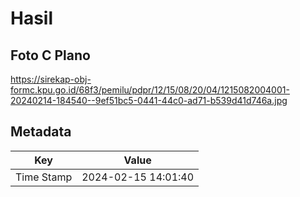 # Hasil

## Foto C Plano

https://sirekap-obj-formc.kpu.go.id/68f3/pemilu/pdpr/12/15/08/20/04/1215082004001-20240214-184540--9ef51bc5-0441-44c0-ad71-b539d41d746a.jpg


## Metadata

| Key        | Value               |
| ---------- | ------------------- |
| Time Stamp | 2024-02-15 14:01:40 |




